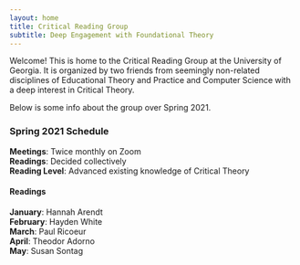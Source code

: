 ```yaml
---
layout: home
title: Critical Reading Group 
subtitle: Deep Engagement with Foundational Theory
---
```


Welcome! This is home to the Critical Reading Group at the University of Georgia. It is organized by two friends from seemingly non-related disciplines of Educational Theory and Practice and Computer Science with a deep interest in Critical Theory.

Below is some info about the group over Spring 2021. 

### Spring 2021 Schedule
**Meetings**: Twice monthly on Zoom\
**Readings**: Decided collectively\
**Reading Level**: Advanced existing knowledge of Critical Theory

#### Readings
**January**: Hannah Arendt\
**February**: Hayden White\
**March**: Paul Ricoeur\
**April**: Theodor Adorno\
**May**: Susan Sontag


